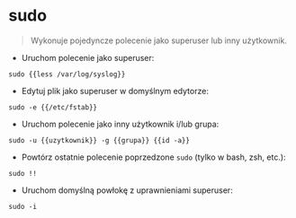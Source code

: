 # sudo

> Wykonuje pojedyncze polecenie jako superuser lub inny użytkownik.

- Uruchom polecenie jako superuser:

`sudo {{less /var/log/syslog}}`

- Edytuj plik jako superuser w domyślnym edytorze:

`sudo -e {{/etc/fstab}}`

- Uruchom polecenie jako inny użytkownik i/lub grupa:

`sudo -u {{uzytkownik}} -g {{grupa}} {{id -a}}`

- Powtórz ostatnie polecenie poprzedzone `sudo` (tylko w bash, zsh, etc.):

`sudo !!`

- Uruchom domyślną powłokę z uprawnieniami superuser:

`sudo -i`
